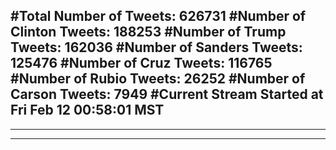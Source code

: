 #Total Number of Tweets: 626731 
#Number of Clinton Tweets: 188253
#Number of Trump Tweets: 162036
#Number of Sanders Tweets: 125476
#Number of Cruz Tweets: 116765
#Number of Rubio Tweets: 26252
#Number of Carson Tweets: 7949
#Current Stream Started at Fri Feb 12 00:58:01 MST
---
---
---
